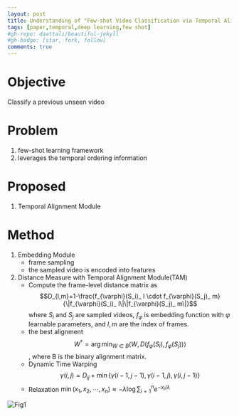 ```yaml
---
layout: post
title: Understanding of "Few-shot Video Classification via Temporal Alignment"
tags: [paper,temporal,deep learning,few shot]
#gh-repo: daattali/beautiful-jekyll
#gh-badge: [star, fork, follow]
comments: true
---
```

# Objective
Classify a previous unseen video

# Problem
1. few-shot learning framework
2. leverages the temporal ordering information

# Proposed
1. Temporal Alignment Module

# Method
1. Embedding Module
    - frame sampling
    - the sampled video is encoded into features
2. Distance Measure with Temporal Alignment Module(TAM)
    - Compute the frame-level distance matrix as 
    $$D_{l,m}=1-\frac{f_{\varphi}(S_i)_ l \cdot f_{\varphi}(S_j)_ m}{\|f_{\varphi}(S_i)_ l\|\|f_{\varphi}(S_j)_ m\|}$$
    where $S_i$ and $S_j$ are sampled videos, $f_{\varphi}$ is embedding function with $\varphi$ learnable parameters, and $l,m$ are the index of frames.
    - the best alignment 
    $$W^*=\arg\min\nolimits_{W\in B}\langle W,D(f_{\varphi}(S_i),f_{\varphi}(S_j))\rangle$$, where B is the binary alignment matrix.
    - Dynamic Time Warping 
    $$\gamma(i,j)=D_{ij}+\min\{\gamma(i-1,j-1),\gamma(i-1,j),\gamma(i,j-1)\} $$
    - Relaxation $\min(x_1,x_2,\cdots,x_n)\approx-\lambda\log\sum\nolimits_{i=1}^n e^{-x_i/\lambda}$

![Fig1](https://github.com/Issory/issory.github.io/blob/master/img/2019-07-11-PaperReading-01-Few-Shot-Temporal-Alignement/Fig1.png?raw=true)

